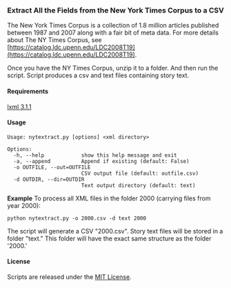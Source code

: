 ### Extract All the Fields from the New York Times Corpus to a CSV

The New York Times Corpus is a collection of 1.8 million articles published between 1987 and 2007 along with a fair bit of meta data. For more details about The NY Times Corpus, see [https://catalog.ldc.upenn.edu/LDC2008T19](https://catalog.ldc.upenn.edu/LDC2008T19).

Once you have the NY Times Corpus, unzip it to a folder. And then run the script. Script produces a csv and text files containing story text.

#### Requirements
[lxml 3.1.1](https://pypi.python.org/pypi/lxml/3.1.1)

#### Usage
```
Usage: nytextract.py [options] <xml directory>

Options:
  -h, --help            show this help message and exit
  -a, --append          Append if existing (default: False)
  -o OUTFILE, --out=OUTFILE
                        CSV output file (default: outfile.csv)
  -d OUTDIR, --dir=OUTDIR
                        Text output directory (default: text)

```

**Example**
To process all XML files in the folder 2000 (carrying files from year 2000):

`python nytextract.py -o 2000.csv -d text 2000`

The script will generate a CSV "2000.csv". Story text files will be stored in a folder "text." This folder will have the exact same structure as the folder '2000.'

#### License
Scripts are released under the [MIT License](https://opensource.org/licenses/MIT).
